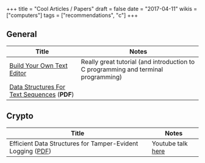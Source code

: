 +++
title = "Cool Articles / Papers"
draft = false
date = "2017-04-11"
wikis = ["computers"]
tags = ["recommendations", "c"]
+++

## General

| Title | Notes |
|-------|-------|
| [Build Your Own Text Editor](http://viewsourcecode.org/snaptoken/kilo/) | Really great tutorial (and introduction to C programming and terminal programming) |
| [Data Structures For Text Sequences](https://www.cs.unm.edu/~crowley/papers/sds.pdf) (**PDF**) | |

## Crypto

| Title | Notes |
|-------|-------|
| Efficient Data Structures for Tamper-Evident Logging ([PDF](http://people.cs.vt.edu/danfeng/courses/cs6204/sp10-papers/crosby.pdf)) | Youtube talk [here](https://youtu.be/G0tkCxq9OuE) |
